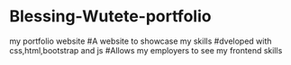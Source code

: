 # Blessing-Wutete-portfolio
my portfolio website
#A website to showcase my skills
#dveloped with css,html,bootstrap and js
#Allows my employers to see my frontend skills 
